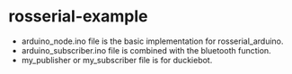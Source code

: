 # rosserial-example

- arduino_node.ino file is the basic implementation for rosserial_arduino.
- arduino_subscriber.ino file is combined with the bluetooth function.
- my_publisher or my_subscriber file is for duckiebot.
